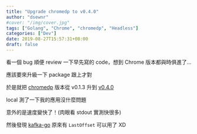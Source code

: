 ```yaml
---
title: "Upgrade chromedp to v0.4.0"
author: "dsewnr"
#cover: "/img/cover.jpg"
tags: ["Golang", "Chrome", "chromedp", "Headless"]
categories: ["Dev"]
date: 2019-08-27T15:57:31+08:00
draft: false
---
```


看一個 bug 順便 review 一下早先寫的 code，想到 Chrome 版本都與時俱進了…

<!--more-->

應該要來升級一下 package 跟上才對

於是就把 [chromedp](https://github.com/chromedp/chromedp) 版本從 v0.1.3 升到 [v0.4.0](https://github.com/chromedp/chromedp/tree/v0.4.0)

local 測了一下我的應用沒什麼問題

意外的是速度變快了！(肉眼看 stdout 實測快很多)

然後發現 [kafka-go](https://github.com/segmentio/kafka-go) 原來有 `LastOffset` 可以用了 XD

